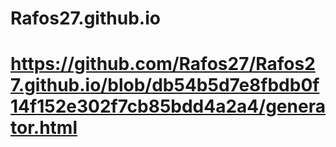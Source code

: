 # Rafos27.github.io
# https://github.com/Rafos27/Rafos27.github.io/blob/db54b5d7e8fbdb0f14f152e302f7cb85bdd4a2a4/generator.html
